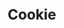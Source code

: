 # Cookie
<html>
<head>
  <title>My page devoted to my love of cookies and a little bit of brownie slander</>
    <link rel="stylesheet" href="/style.css" type="text/css">
</head>
<body>

  <h1>Cookie, nothing else</h1>

  <p>
Chocolate Chip will always be KING!
BROWNIES ARE SECOND PLACE
  </p>
<img src="Cookie.jpg">
<a href="https://crumblcookies.com" target="_blank">MORE EVIDENCE OF COOKIES THAT ARE AWESOME</a>

</body>  
</html>
